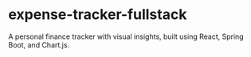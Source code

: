 # expense-tracker-fullstack
A personal finance tracker with visual insights, built using React, Spring Boot, and Chart.js.
